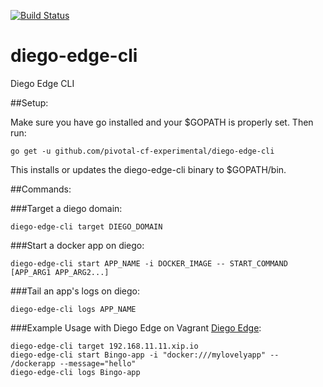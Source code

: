 [![Build Status](https://travis-ci.org/pivotal-cf-experimental/diego-edge-cli.svg?branch=master)](https://travis-ci.org/pivotal-cf-experimental/diego-edge-cli)

diego-edge-cli
==============

Diego Edge CLI

##Setup:

Make sure you have go installed and your $GOPATH is properly set. Then run:

    go get -u github.com/pivotal-cf-experimental/diego-edge-cli

This installs or updates the diego-edge-cli binary to $GOPATH/bin.

##Commands:

###Target a diego domain:

    diego-edge-cli target DIEGO_DOMAIN

###Start a docker app on diego:

    diego-edge-cli start APP_NAME -i DOCKER_IMAGE -- START_COMMAND [APP_ARG1 APP_ARG2...]

###Tail an app's logs on diego:

    diego-edge-cli logs APP_NAME

###Example Usage with Diego Edge on Vagrant [Diego Edge](https://github.com/pivotal-cf-experimental/diego-edge):

    diego-edge-cli target 192.168.11.11.xip.io
    diego-edge-cli start Bingo-app -i "docker:///mylovelyapp" -- /dockerapp --message="hello"
    diego-edge-cli logs Bingo-app
